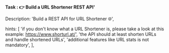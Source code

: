 
<b> Task :
👉 Build a URL Shortener REST API'</b>

Description: 'Build a REST API for URL Shortener 🌐',

hints: [
'if you don\'t know what a URL Shortener is, please take a look at this example: https://www.shorturl.at/',
'the API  should at least shorten URLs and handle shortened URLs',
'additional features like URL stats is not mandatory',
],